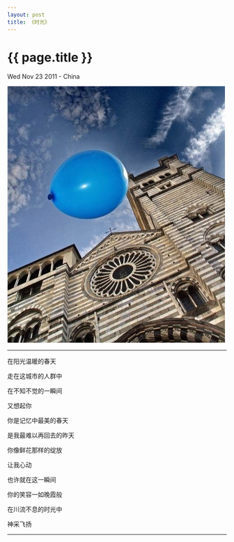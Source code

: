 ```yaml
---
layout: post
title: 《时光》
---
```


{{ page.title }}
================

<p class="meta">Wed Nov 23 2011 - China</p>
<p> <img src="/images/time.jpg" alt=""> </p>
<hr />

<p>在阳光温暖的春天</p>

<p>走在这城市的人群中</p>

<p>在不知不觉的一瞬间</p>

<p>又想起你</p>

<p>你是记忆中最美的春天</p>

<p>是我最难以再回去的昨天</p>

<p>你像鲜花那样的绽放</p>

<p>让我心动</p>

<p>也许就在这一瞬间</p>

<p>你的笑容一如晚霞般</p>

<p>在川流不息的时光中</p>

<p>神采飞扬</p>

<hr />
